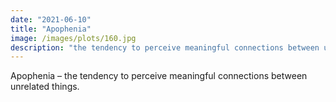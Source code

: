 ```yaml
---
date: "2021-06-10"
title: "Apophenia"
image: /images/plots/160.jpg
description: "the tendency to perceive meaningful connections between unrelated things"
---
```


Apophenia – the tendency to perceive meaningful connections between unrelated things.
